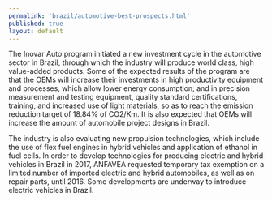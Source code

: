 ```yaml
--- 
permalink: 'brazil/automotive-best-prospects.html' 
published: true 
layout: default
---
```

The Inovar Auto program initiated a new investment cycle in the automotive sector in Brazil, through which the industry will produce world class, high value-added products. Some of the expected results of the program are that the OEMs will increase their investments in high productivity equipment and processes, which allow lower energy consumption; and in precision measurement and testing equipment, quality standard certifications, training, and increased use of light materials, so as to reach the emission reduction target of 18.84% of CO2/Km. It is also expected that OEMs will increase the amount of automobile project designs in Brazil.

The industry is also evaluating new propulsion technologies, which include the use of flex fuel engines in hybrid vehicles and application of ethanol in fuel cells. In order to develop technologies for producing electric and hybrid vehicles in Brazil in 2017, ANFAVEA requested temporary tax exemption on a limited number of imported electric and hybrid automobiles, as well as on repair parts, until 2016. Some developments are underway to introduce electric vehicles in Brazil.
